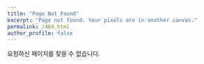 ```yaml
---
title: "Page Not Found"
excerpt: "Page not found. Your pixels are in another canvas."
permalink: /404.html
author_profile: false
---
```


요청하신 페이지를 찾을 수 없습니다.

<script>
  var GOOG_FIXURL_LANG = 'en';
  var GOOG_FIXURL_SITE = 'https://github.com/Qayin-PJS'
</script>
<script src="https://linkhelp.clients.google.com/tbproxy/lh/wm/fixurl.js">
</script>
